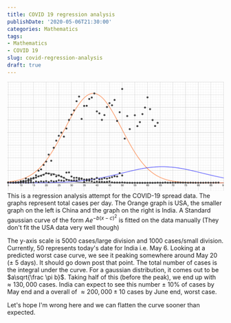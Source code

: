 ```yaml
---
title: COVID 19 regression analysis
publishDate: '2020-05-06T21:30:00'
categories: Mathematics
tags:
- Mathematics
- COVID 19
slug: covid-regression-analysis
draft: true
---
```


![regression](/articles/2020/res/covid-regression-analysis.png)
This is a regression analysis attempt for the COVID-19 spread data. The graphs represent total cases per day. The Orange graph is USA, the smaller graph on the left is China and the graph on the right is India. A Standard gaussian curve of the form $Ae^{-b(x-c)^2}$ is fitted on the data manually (They don't fit the USA data very well though)

The y-axis scale is 5000 cases/large division and 1000 cases/small division. Currently, 50 represents today's date for India i.e. May 6. Looking at a predicted worst case curve, we see it peaking somewhere around May 20 ($\pm$ 5 days). It should go down post that point. The total number of cases is the integral under the curve. For a gaussian distribution, it comes out to be $a\sqrt{\frac \pi b}$. Taking half of this (before the peak), we end up with $\approx 130,000$ cases. India can expect to see this number $\pm$ 10% of cases by May end and a overall of $\approx 200,000 \pm 10%$ cases by June end, worst case. 

Let's hope I'm wrong here and we can flatten the curve sooner than expected.

